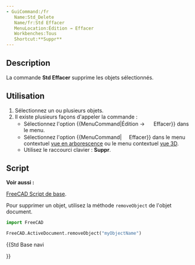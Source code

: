 ```yaml
---
- GuiCommand:/fr
   Name:Std_Delete
   Name/fr:Std Effacer
   MenuLocation:Édition → Effacer
   Workbenches:Tous
   Shortcut:**Suppr**
---
```


## Description

La commande **Std Effacer** supprime les objets sélectionnés.

## Utilisation

1.  Sélectionnez un ou plusieurs objets.
2.  Il existe plusieurs façons d\'appeler la commande :
    -   Sélectionnez l\'option {{MenuCommand|Édition → <img src="images/Std_Delete.svg" width=16px> Effacer}} dans le menu.
    -   Sélectionnez l\'option {{MenuCommand|<img src="images/Std_Delete.svg" width=16px> Effacer}} dans le menu contextuel [vue en arborescence](tree_view/fr.md) ou le menu contextuel [vue 3D](3D_view/fr.md).
    -   Utilisez le raccourci clavier : **Suppr**.

## Script


**Voir aussi :**

[FreeCAD Script de base](FreeCAD_Scripting_Basics/fr.md).

Pour supprimer un objet, utilisez la méthode `removeObject` de l\'objet document.


```python
import FreeCAD

FreeCAD.ActiveDocument.removeObject("myObjectName")
```





{{Std Base navi

}}  
